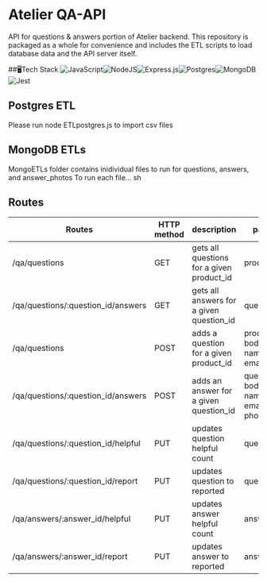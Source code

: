 # Atelier QA-API
API for questions & answers portion of Atelier backend. This repository is packaged as a whole for convenience and includes the ETL scripts to load database data and the API server itself. 

##🖥️Tech Stack
![JavaScript](https://img.shields.io/badge/javascript-%23323330.svg?style=for-the-badge&logo=javascript&logoColor=%23F7DF1E)![NodeJS](https://img.shields.io/badge/node.js-6DA55F?style=for-the-badge&logo=node.js&logoColor=white)![Express.js](https://img.shields.io/badge/express.js-%23404d59.svg?style=for-the-badge&logo=express&logoColor=%2361DAFB)![Postgres](https://img.shields.io/badge/postgres-%23316192.svg?style=for-the-badge&logo=postgresql&logoColor=white)![MongoDB](https://img.shields.io/badge/MongoDB-%234ea94b.svg?style=for-the-badge&logo=mongodb&logoColor=white)![Jest](https://img.shields.io/badge/-jest-%23C21325?style=for-the-badge&logo=jest&logoColor=white)

## Postgres ETL
Please run node ETLpostgres.js to import csv files

## MongoDB ETLs
MongoETLs folder contains inidividual files to run for questions, answers, and answer_photos
To run each file... sh <fileName>


## Routes
| Routes | HTTP method | description | params needed | params options|
|---|---|---|---|---|
| /qa/questions | GET | gets all questions for a given product_id | product_id(integer) | count(integer, default '5'), page(integer, default 1)|
| /qa/questions/:question_id/answers | GET | gets all answers for a given question_id | question_id(integer) | count(integer, default '5'), page(integer, default '1')|
| /qa/questions | POST | adds a question for a given product_id | product_id(integer), body(text), name(text), email(text)| |
| /qa/questions/:question_id/answers | POST | adds an answer for a given question_id | question_id(integer), body(text), name(text), email(text), photos(array of text) | |
| /qa/questions/:question_id/helpful | PUT | updates question helpful count | question_id(integer) | |
| /qa/questions/:question_id/report | PUT | updates question to reported | question_id(integer) | |
| /qa/answers/:answer_id/helpful | PUT | updates answer helpful count | answer_id(integer) | |
| /qa/answers/:answer_id/report | PUT | updates answer to reported | answer_id(integer) | |
